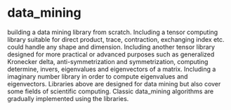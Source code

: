 # data_mining
building a data mining library from scratch.
Including a tensor computing library suitable for direct product, trace, contraction, exchanging index etc. could handle any shape and dimension.
Including another tensor library designed for more practical or advanced purposes such as generalized Kronecker delta, anti-symmetrization and symmetrization, computing determine, invers, eigenvalues and eigenvectors of a matrix.
Including a imaginary number library in order to compute eigenvalues and eigenvectors.
Libraries above are designed for data mining but also cover some fields of scientific computing.
Classic data_mining algorithms are gradually implemented using the libraries.
